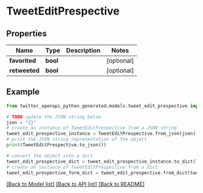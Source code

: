 # TweetEditPrespective


## Properties

Name | Type | Description | Notes
------------ | ------------- | ------------- | -------------
**favorited** | **bool** |  | [optional] 
**retweeted** | **bool** |  | [optional] 

## Example

```python
from twitter_openapi_python_generated.models.tweet_edit_prespective import TweetEditPrespective

# TODO update the JSON string below
json = "{}"
# create an instance of TweetEditPrespective from a JSON string
tweet_edit_prespective_instance = TweetEditPrespective.from_json(json)
# print the JSON string representation of the object
print(TweetEditPrespective.to_json())

# convert the object into a dict
tweet_edit_prespective_dict = tweet_edit_prespective_instance.to_dict()
# create an instance of TweetEditPrespective from a dict
tweet_edit_prespective_form_dict = tweet_edit_prespective.from_dict(tweet_edit_prespective_dict)
```
[[Back to Model list]](../README.md#documentation-for-models) [[Back to API list]](../README.md#documentation-for-api-endpoints) [[Back to README]](../README.md)


